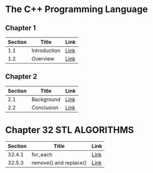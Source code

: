 # The C++ Programming Language

## Chapter 1

| Section | Title               | Link                                   |
| ------- | ------------------- | -------------------------------------- |
| 1.1     | Introduction        | [Link](chapter1/section1.1.md)         |
| 1.2     | Overview            | [Link](chapter1/section1.2.md)         |

## Chapter 2

| Section | Title               | Link                                   |
| ------- | ------------------- | -------------------------------------- |
| 2.1     | Background          | [Link](chapter2/section2.1.md)         |
| 2.2     | Conclusion          | [Link](chapter2/section2.2.md)         |

# Chapter 32 STL ALGORITHMS

| Section | Title               | Link                                   |
| ------- | ------------------- | -------------------------------------- |
| 32.4.1  | for_each        | [Link](https://github.com/yonis3/C--/blob/main/Projects/The%20C%2B%2B%20Programming%20Language/32/32.4.1/main.cpp) |
| 32.5.3     | remove() and replace()             | [Link](https://github.com/yonis3/C--/blob/main/Projects/The%20C%2B%2B%20Programming%20Language/32/32.5.3/main.cpp)         |
